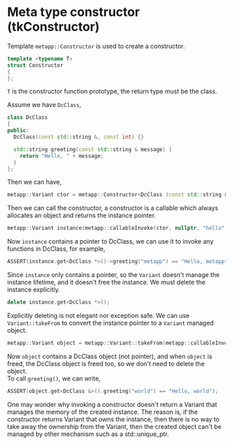 [//]: # (Auto generated file, don't modify this file.)

# Meta type constructor (tkConstructor)

Template `metapp::Constructor` is used to create a constructor.  

```c++
template <typename T>
struct Constructor
{
};
```
`T` is the constructor function prototype, the return type must be the class.

Assume we have `DcClass`,  

```c++
class DcClass
{
public:
  DcClass(const std::string &, const int) {}

  std::string greeting(const std::string & message) {
    return "Hello, " + message;
  }
};
```

Then we can have,

```c++
metapp::Variant ctor = metapp::Constructor<DcClass (const std::string &, const int)>();
```

Then we can call the constructor, a constructor is a callable which always allocates an object
and returns the instance pointer.  

```c++
metapp::Variant instance(metapp::callableInvoke(ctor, nullptr, "hello", 5));
```

Now `instance` contains a pointer to DcClass, we can use it to invoke any functions in DcClass, for example,

```c++
ASSERT(instance.get<DcClass *>()->greeting("metapp") == "Hello, metapp");
```

Since `instance` only contains a pointer, so the `Variant` doesn't manage the instance lifetime,
and it doesn't free the instance. We must delete the instance explicitly.  

```c++
delete instance.get<DcClass *>();
```

Explicitly deleting is not elegant nor exception safe. We can use `Variant::takeFrom` to convert
the instance pointer to a `Variant` managed object.  

```c++
metapp::Variant object = metapp::Variant::takeFrom(metapp::callableInvoke(ctor, nullptr, "hello", 5));
```

Now `object` contains a DcClass object (not pointer), and when `object` is freed,
the DcClass object is freed too, so we don't need to delete the object.  
To call `greeting()`, we can write,  

```c++
ASSERT(object.get<DcClass &>().greeting("world") == "Hello, world");
```

One may wonder why invoking a constructor doesn't return a Variant that manages the memory of the created instance. The reason is,
if the constructor returns Variant that owns the instance, then there is no way to take away the ownership from the Variant,
then the created object can't be managed by other mechanism such as a std::unique_ptr.
